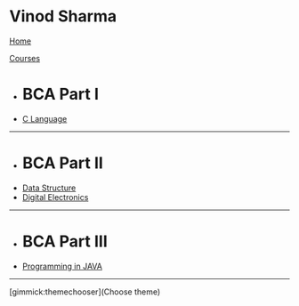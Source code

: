 # Vinod Sharma

[Home](index.md)

[Courses]()

  * # BCA Part I
  * [C Language](C/index.md) 
- - - -
  * # BCA Part II
  * [Data Structure](DSA/index.md)
  * [Digital Electronics](DE/index.md)
- - - -
  * # BCA Part III
  * [Programming in JAVA](Java/index.md)
- - - -

[gimmick:themechooser](Choose theme)